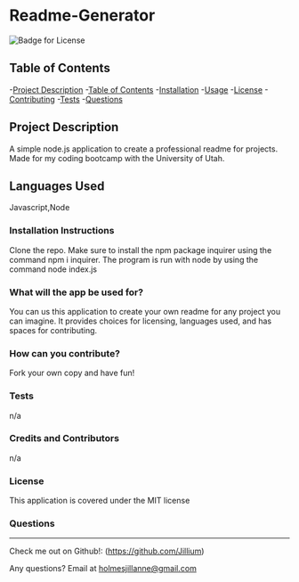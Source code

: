 # Readme-Generator

  ![Badge for License](https://img.shields.io/badge/license-MIT-informational)
  
  ## Table of Contents
  -[Project Description](#projectDescription)
  -[Table of Contents](#tableofContents)
  -[Installation](#installation)
  -[Usage](#usage)
  -[License](#license)
  -[Contributing](#contributing)
  -[Tests](#tests)
  -[Questions](#questions)


  ## Project Description 
  A simple node.js application to create a professional readme for projects. Made for my coding bootcamp with the University of Utah. 

  
  
  
  ## Languages Used 
  Javascript,Node

  ### Installation Instructions
  Clone the repo. Make sure to install the npm package inquirer using the command npm i inquirer. The program is run with node by using the command node index.js

  ### What will the app be used for? 
  You can us this application to create your own readme for any project you can imagine. It provides choices for licensing, languages used, and has spaces for contributing. 

  ### How can you contribute?
  Fork your own copy and have fun!

  ### Tests 
  n/a

  ### Credits and Contributors 
  n/a

  ### License
  This application is covered under the MIT license
  

  ### Questions
  -------------------------------------------------------------------------------------------------------
  
  Check me out on Github!: (https://github.com/Jillium) 
  
  Any questions? Email at holmesjillanne@gmail.com
